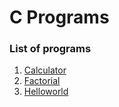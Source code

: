 # C Programs  

### List of programs  
1. [Calculator](./calculator)  
2. [Factorial](./factorial)
3. [Helloworld](./Helloworld)

